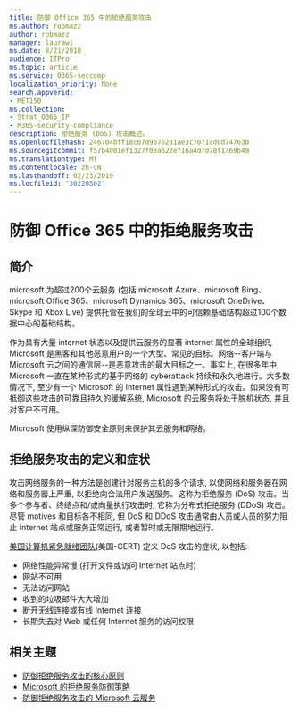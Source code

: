 ```yaml
---
title: 防御 Office 365 中的拒绝服务攻击
ms.author: robmazz
author: robmazz
manager: laurawi
ms.date: 8/21/2018
audience: ITPro
ms.topic: article
ms.service: O365-seccomp
localization_priority: None
search.appverid:
- MET150
ms.collection:
- Strat_O365_IP
- M365-security-compliance
description: 拒绝服务 (DoS) 攻击概述。
ms.openlocfilehash: 246704bff18c07d9b76281ae3c7071cd0d747630
ms.sourcegitcommit: f57b4001ef1327f0ea622e716a4d7d78f1769b49
ms.translationtype: MT
ms.contentlocale: zh-CN
ms.lasthandoff: 02/23/2019
ms.locfileid: "30220502"
---
```

# <a name="defending-against-denial-of-service-attacks-in-office-365"></a>防御 Office 365 中的拒绝服务攻击

## <a name="introduction"></a>简介
microsoft 为超过200个云服务 (包括 microsoft Azure、microsoft Bing、microsoft Office 365、microsoft Dynamics 365、microsoft OneDrive、Skype 和 Xbox Live) 提供托管在我们的全球云中的可信赖基础结构超过100个数据中心的基础结构。

作为具有大量 internet 状态以及提供云服务的显著 internet 属性的全球组织, Microsoft 是黑客和其他恶意用户的一个大型、常见的目标。网络--客户端与 Microsoft 云之间的通信层--是恶意攻击的最大目标之一。事实上, 在很多年中, Microsoft 一直在某种形式的基于网络的 cyberattack 持续和永久地进行。大多数情况下, 至少有一个 Microsoft 的 Internet 属性遇到某种形式的攻击。如果没有可抵御这些攻击的可靠且持久的缓解系统, Microsoft 的云服务将处于脱机状态, 并且对客户不可用。

Microsoft 使用纵深防御安全原则来保护其云服务和网络。 

## <a name="definition-and-symptoms-of-denial-of-service-attacks"></a>拒绝服务攻击的定义和症状
攻击网络服务的一种方法是创建针对服务主机的多个请求, 以使网络和服务器在网络和服务器上严重, 以拒绝向合法用户发送服务。这称为拒绝服务 (DoS) 攻击。当多个参与者、终结点和/或向量执行攻击时, 它称为分布式拒绝服务 (DDoS) 攻击。尽管 motives 和目标各不相同, 但 DoS 和 DDoS 攻击通常由人员或人员的努力阻止 Internet 站点或服务正常运行, 或者暂时或无限期地运行。

[美国计算机紧急就绪团队](https://www.us-cert.gov/)(美国-CERT) 定义 DoS 攻击的症状, 以包括:
- 网络性能异常慢 (打开文件或访问 Internet 站点时)
- 网站不可用
- 无法访问网站
- 收到的垃圾邮件大大增加
- 断开无线连接或有线 Internet 连接
- 长期失去对 Web 或任何 Internet 服务的访问权限

## <a name="related-topics"></a>相关主题
- [防御拒绝服务攻击的核心原则](office-365-core-principles-of-defense-against-dos-attacks.md)
- [Microsoft 的拒绝服务防御策略](office-365-microsoft-dos-defense-strategy.md)
- [防御拒绝服务攻击的 Microsoft 云服务](office-365-defending-cloud-services-against-dos-attacks.md)
